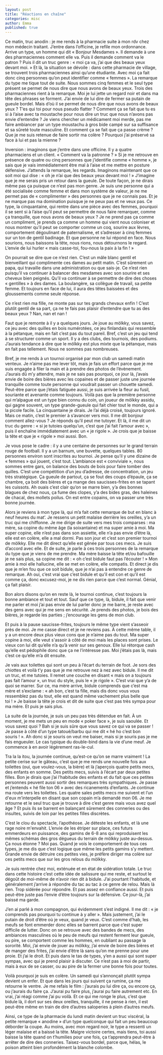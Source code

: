 ```yaml
---
layout: post
title: "Réactions en chaîne"
categories: misc
author: Emma
published: true
---
```

Ce matin, truc anodin : je me rends à la pharmacie suite à mon rdv chez mon médecin traitant. J’entre dans l’officine, je refile mon ordonnance. Arrive un type, un homme qui dit « Bonjour Mesdames ». Il demande à une des pharmaciennes comment elle va. Puis il demande comment va le patron ? Puis il dit un truc genre : « moi ça va, j’ai que des beaux yeux devant moi. » Et là, la situation se dévoile : dans cette pharmacie de village, se trouvent trois pharmaciennes ainsi qu’une étudiante. Avec moi ça fait donc cinq personnes qu’on peut identifier comme « femmes ». La remarque du type me tique tout de suite. Nous sommes cinq femmes et le seul type présent se permet de nous dire que nous avons de beaux yeux. Trois des pharmaciennes rient à la remarque. Moi je lui jette un regard noir et dans ma tête des phrases se forment. J’ai envie de lui dire de fermer sa putain de gueule bordel. Mais d’où il se permet de nous dire que nous avons de beaux yeux ? T’es qui toi pour nous pseudo flatter ? Comment ça se fait que tu es si à l’aise avec ta moustache pour nous dire un truc que nous n’avons pas envie d’entendre ? Je viens chercher un médicament moi merde, pas me faire ambiancer par un type moustachu à gros bide campé sur sa suffisance et sa sûreté toute masculine. Et comment ça se fait que ça passe crème ? Que je me suis retenue de faire sortir ma colère ? Pourquoi j’ai préservé sa face à lui et pas la mienne ?

Inversion : imaginons que j’entre dans une officine. Il y a quatre pharmaciens et un client. « Comment va la patronne ? » Si je me retrouve en présence de quatre ou cinq personnes que j’identifie comme « homme », je sais que je vais immédiatement être mal à l’aise et me mettre en posture défensive. J’attends la remarque, les regards. Imaginons maintenant que ce soit moi qui dise : « oh je n’ai que des beaux yeux devant moi ! » J’imagine que je me serais pris un retour dans la gueule. De toute façon, je ne dirais même pas ça puisque ce n’est pas mon genre. Je suis une personne qui a été socialisée comme femme et dans mon système de valeur, je ne me permet pas de « complimenter » des personnes que je ne connais pas. Et je ne marque pas ma domination puisque je ne peux pas et ne veux pas. Ce type, la cinquantaine, qui rentre dans une pièce avec des femmes, pourquoi il se sent si à l’aise qu’il peut se permettre de nous faire remarquer, comme ça tranquille, que nous avons de beaux yeux ? Je ne prend pas ça comme un compliment, je prends ça comme un homme qui vient nous coloniser et nous montrer qu’il peut se comporter comme un coq, sourire aux lèvres, comportement dégoulinant de paternalisme, et s’adresser à cinq femmes sur un ton de gentil badinage. Et que personne ne lui répond en face. Nous sourions, nous baissons la tête, nous rions, nous détournons le regard. L’envie de lui hurler « mais casse-toi, fou-nous la paix à la fin ! »

On pourrait se dire que ce n’est rien. C’est un mâle blanc gentil et bienveillant qui complimente ces dames au petit matin. C’est sûrement un papa, qui travaille dans une administration ou que sais-je. Ce n’est rien puisqu’il va continuer à balancer des mesdames avec son sourire et ses cheveux bien peignés. Qu’il va continuer à se permettre de dire des choses « gentilles » à des dames. La boulangère, sa collègue de travail, sa petite femme. Et toujours en face de lui, il aura des têtes baissées et des gloussements comme seule réponse. 

Ce n’est rien ma fille, ne monte pas sur tes grands chevaux enfin ! C’est plutôt gentil de sa part, ça ne te fais pas plaisir d’entendre que tu as des beaux yeux ? Nan, nan et nan ! 

Faut que je remonte à il y a quelques jours. Je joue au mölkky, vous savez, ce jeu avec des quilles en bois numérotées, ce jeu finlandais qui ressemble à la pétanque, mais en fait c’est pas du tout pareil. Bref, c’est un jeu qui tend à se structurer comme un sport. Il y a des clubs, des tournois, des podiums. J’aurais tendance à dire que le mölkky est plus mixte que la pétanque, mais en fait pas tellement. Nous ne sommes pas nombreuses. 

Bref, je me rends à un tournoi organisé par mon club un samedi matin venteux. Je n’aime pas me lever tôt, mais je fais un effort parce que je me suis engagée à filer la main et à prendre des photos de l’évènement. J’aurais dû m’y attendre, mais je ne sais pas pourquoi, ce jour là, j’avais envie de boire des bières avec les copaines et de passer juste une journée tranquille comme toute personne qui voudrait passer un chouette samedi. Peut-être parce que j’étais fatiguée aussi, je suis arrivée la fleur au fusil, souriante et avenante comme toujours. Voilà pas que la première personne qui m’alpague est un type bien connu du coin, un joueur de mölkky assidu, qui gagne souvent, un type grande-gueule qui fait chier tout le monde, qui a la picole facile. La cinquantaine je dirais. Je l’ai déjà croisé, toujours ignoré. Mais ce matin, c’est le premier à s’avancer vers moi. Il me dit bonjour comment allez-vous ? Je réponds qu’il peut me tutoyer. Et là, il me dit un truc du genre : « si je tutoies quelqu’un, c’est que j’ai fait l’amour avec », puis il enchaîne immédiatement avec un « je rigole ». Je crois que je baisse la tête et que je « rigole » moi aussi. Bon. 

Je vous pose le cadre : il y a une centaine de personnes sur le grand terrain rouge de football. Il y a un barnum, une buvette, quelques tables. 80 personnes environ sont inscrites au tournoi. Je pense qu’il y une dizaine de « femmes » qui jouent, c’est tout. L’ambiance est « conviviale », nous sommes entre gars, on balance des bouts de bois pour faire tomber des quilles. C’est une compétition d’un jeu d’adresse, de concentration, un jeu très stratégique. Ça gueule de partout, ça se fout des coups d’épaule, ça se chambre, ça boit des bières et ça mange des saucisses-frites en se tapant les cuissots. Ah ouais c’est clair qu’on se marre bien, y’a des bonnes blagues de chez nous, ça fume des clopes, y’a des bides gras, des haleines de chacal, des mollets poilus. On est entre copains, on va passer une très bonne journée.

Alors je reviens à mon type là, qui m’a fait cette remarque de but en blanc à neuf heures du mat’. Je ressens un petit malaise derrière les oreilles, y’a un truc qui me chiffonne. Je me dirige de suite vers mes trois comparses : ma mère, sa copine du même âge (la soixantaine) et ma super amie à moi. Ma super copine, elle n’est pas dans son assiette, elle n’a pas envie d’être là, elle est en colère, elle a mal dormi. Pas son jour et c’est son premier tournoi de mölkky. Elle me dit direct qu’elle est gênée par tous ces mecs. Je suis d’accord avec elle. Et de suite, je parle à ces trois personnes de la remarque du type que je viens de me prendre. Ma mère baisse la tête et/ou bafouille je ne sais plus, sa copine me dit : « oh c’est bidule faut pas l’écouter ! » Mon amie à moi elle hallucine, elle se met en colère, elle compatis. Et direct je dis que je m’en fou que ce soit bidule, que je n’ai pas à entendre ce genre de remarque. Ah oui, c’est vrai que c’est bidule et qu’il est con et qu’il est comme ça, donc excusez-moi, je ne dis rien parce que c’est normal. Génial, ça fait plaisir.

Bon alors disons qu’on en reste là, le tournoi continue, c’est toujours la bonne ambiance et tout et tout. Sauf que ce type, là, bidule, il fait que venir me parler et moi j’ai pas envie de lui parler donc je me barre, je reste avec des gens avec qui je me sens en sécurité. Je prends des photos, je bois des bières, je regarde les parties ; j’encourage les gens de mon club.

Et puis à la pause saucisse-frites, toujours le même type vient s’asseoir près de moi. Je me casse direct et je ne reviens pas. À cette même table, il y a un encore deux plus vieux cons que je n’aime pas du tout. Ma super copine à moi, elle veut s'assoir à côté de moi mais les places sont prises. Le vieux con lui dit qu’elle n’a qu’à venir sur ses genoux. Elle lui rétorque cash qu’elle est pédophile donc que ça ne l’intéresse pas. Moi j’étais pas là, mais c’est ce qu’elle m’a dit ensuite. 

Je vais aux toilettes qui sont un peu à l’écart du terrain de foot. Je sors des chiottes et voilà t’y pas que je me retrouve nez à nez avec bidule. Il me dit un truc, et me tutoies. Il remet une couche en disant « mais on a toujours pas fait l’amour », un truc du style, puis le « je rigole ». C’est vrai que y’a de quoi se marrer. Sur ce, ma mère arrive, bidule comprends que c’est ma mère et s’exclame : « ah bon, c’est ta fille, mais dis donc vous vous ressemblez pas du tout, elle est quand même vachement plus belle que toi ! » Je baisse la tête je crois et dit de suite que c’est pas très sympa pour ma mère. Et puis je sais plus.

La suite de la journée, je suis un peu pas très détendue en fait. À un moment, je me mets un peu en mode « poker face », je suis saoulée. Et vous savez quoi ? Bah si je suis sûre que vous savez ce qui va se passer ! Je passe à côté d’un type tatoué/barbu qui me dit « hé ho c’est bon souris ! ». Ah donc si je souris on veut me baiser, mais si je souris pas je me fais engueuler. Le cas typique du double-bind dans la vie d’une meuf. Je commence à en avoir légèrement ras-le-cul.

Tra la la itou, la journée continue, qu’est-ce qu’on se marre vraiment ! La petite cerise sur le gâteau, c’est que je me rends une nouvelle fois aux toilettes (oui, que voulez-vous, la bière) et là j’aperçois quatre petits mecs, des enfants en somme. Des petits mecs, suivis à l’écart par deux petites filles. Bon je dirais que j’ai l’habitude des enfants et du fait que ces petites personnes peuvent aussi sortir des remarques très sympathiques. Je passe et j’entends « hé file ton 06 » avec des ricanements d’enfants. Je continue ma route vers les toilettes. Les quatre sales petits mecs me suivent et l’un d'eux m’interpelle en disant que son copain m’a demandé mon 06. Je me retourne et le seul truc que je trouve à dire c’est genre mais vous avez quel âge ? Et puis ils se barrent en balançant sûrement des conneries ou des insultes, suivis de loin par les petites filles discrètes. 

C’est le clou du spectacle, l’apothéose. Je déteste les enfants, et là une rage noire m'envahit. L’envie de les étriper sur place, ces futurs emmerdeurs en puissance, des gamins de 6-8 ans qui reproduisent les mêmes schémas des gros dégueus du terrain de mölkky juste au-dessus. Ça nous étonne ? Moi pas. Quand je vois le comportement de tous ces types, je me dis que c’est logique que même les petits gamins s’y mettent. Grande envie de détruire ces petites vies, je préfère diriger ma colère sur ces petits mecs que sur les gros relous du mölkky. 

Je suis rentrée chez moi, exténuée et en état de sidération totale. Le truc dans cette histoire c’est cette idée de salissure qui me reste, et surtout le dégoût de moi-même de n’avoir rien dit à bidule. J’ai pourtant l’habitude, et généralement j’arrive à répondre du tac au tac à ce genre de relou. Mais là rien. Trop sidérée pour répondre. Et pas assez en confiance aussi. Et puis peut-être juste pas l’envie d’être toujours sur la défensive. Ce jour-là, j’ai baissé ma garde.

J’en ai parlé à mon compagnon, qui évidemment s’est indigné. Il me dit : « je comprends pas pourquoi tu continue à y aller ». Mais justement, j’ai le putain de droit d’être où je veux, quand je veux. C’est comme d’hab, les meufs se font emmerder donc elles se barrent parce que c’est super difficile de lutter. Donc on se retrouve avec des bandes de mecs, des ambiances masculines où le peu de meufs qui restent ferment leur gueule, ou pire, se comportent comme les hommes, en oubliant au passage la sororité. Moi, j’ai envie de jouer au mölkky, j’ai envie de boire des bières et de manger des frites, j’ai envie d’être là sans qu’on me prenne pour une proie. Et j’ai le droit. Et puis dans le tas de types, y’en a aussi qui sont super sympas, avec qui je prend plaisir à discuter. Ce n’est pas à moi de partir, mais à eux de se casser, ou au pire de la fermer une bonne fois pour toutes. 

Voilà pourquoi je suis en colère. Un samedi qui s’annonçait plutôt sympa devient un enfer.  Et que dans les jours qui suivent ça rumine, ça me retourne le ventre. Je me refais le film : j’aurais pu lui dire ça, ou encore ça, ou j’aurais du faire ça. J’aurai pu faire plus, j’aurai pu faire autrement etc. En vrai, j’ai réagi comme j’ai pu voilà. Et ce qui me ronge le plus, c’est que bidule là, il dort sur ses deux oreilles, tranquille, il ne pense à rien, il est peut-être même en train de dire d’autres saloperies à plein d’autres meufs.  

Ainsi, ce type de la pharmacie du lundi matin devient un truc viscéral, la petite remarque « anodine » d’un type quelconque qui fait un peu beaucoup déborder la coupe. Au moins, avec mon regard noir, le type a ressenti un léger malaise et a baissé la tête. Maigre victoire certes, mais tiens, toi aussi baisse la tête quand on t’humilies pour une fois, ça t’apprendra peut-être à arrêter de dire des conneries. Taisez-vous bordel, parce que, hélas, le poison atteint bien profondément la blanche colombe. 